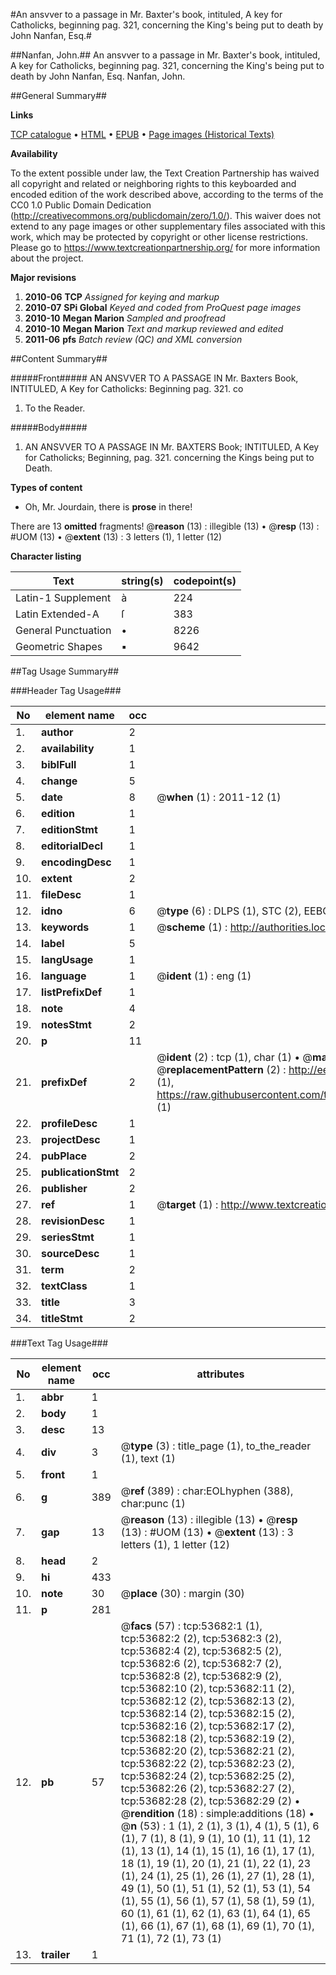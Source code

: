 #An ansvver to a passage in Mr. Baxter's book, intituled, A key for Catholicks, beginning pag. 321, concerning the King's being put to death by John Nanfan, Esq.#

##Nanfan, John.##
An ansvver to a passage in Mr. Baxter's book, intituled, A key for Catholicks, beginning pag. 321, concerning the King's being put to death by John Nanfan, Esq.
Nanfan, John.

##General Summary##

**Links**

[TCP catalogue](http://www.ota.ox.ac.uk/tcp/)  • 
[HTML](http://tei.it.ox.ac.uk/tcp/Texts-HTML/free/A52/A52586.html)  • 
[EPUB](http://tei.it.ox.ac.uk/tcp/Texts-EPUB/free/A52/A52586.epub) • 
[Page images (Historical Texts)](https://historicaltexts.jisc.ac.uk/eebo-12083783e)

**Availability**

To the extent possible under law, the Text Creation Partnership has waived all copyright and related or neighboring rights to this keyboarded and encoded edition of the work described above, according to the terms of the CC0 1.0 Public Domain Dedication (http://creativecommons.org/publicdomain/zero/1.0/). This waiver does not extend to any page images or other supplementary files associated with this work, which may be protected by copyright or other license restrictions. Please go to https://www.textcreationpartnership.org/ for more information about the project.

**Major revisions**

1. __2010-06__ __TCP__ *Assigned for keying and markup*
1. __2010-07__ __SPi Global__ *Keyed and coded from ProQuest page images*
1. __2010-10__ __Megan Marion__ *Sampled and proofread*
1. __2010-10__ __Megan Marion__ *Text and markup reviewed and edited*
1. __2011-06__ __pfs__ *Batch review (QC) and XML conversion*

##Content Summary##

#####Front#####
AN ANSVVER TO A PASSAGE IN Mr. Baxters Book, INTITULED, A Key for Catholicks: Beginning pag. 321. co
1. To the Reader.

#####Body#####

1. AN ANSVVER TO A PASSAGE IN Mr. BAXTERS Book; INTITULED, A Key for Catholicks; Beginning, pag. 321. concerning the Kings being put to Death.

**Types of content**

  * Oh, Mr. Jourdain, there is **prose** in there!

There are 13 **omitted** fragments! 
 @__reason__ (13) : illegible (13)  •  @__resp__ (13) : #UOM (13)  •  @__extent__ (13) : 3 letters (1), 1 letter (12)

**Character listing**


|Text|string(s)|codepoint(s)|
|---|---|---|
|Latin-1 Supplement|à|224|
|Latin Extended-A|ſ|383|
|General Punctuation|•|8226|
|Geometric Shapes|▪|9642|

##Tag Usage Summary##

###Header Tag Usage###

|No|element name|occ|attributes|
|---|---|---|---|
|1.|__author__|2||
|2.|__availability__|1||
|3.|__biblFull__|1||
|4.|__change__|5||
|5.|__date__|8| @__when__ (1) : 2011-12 (1)|
|6.|__edition__|1||
|7.|__editionStmt__|1||
|8.|__editorialDecl__|1||
|9.|__encodingDesc__|1||
|10.|__extent__|2||
|11.|__fileDesc__|1||
|12.|__idno__|6| @__type__ (6) : DLPS (1), STC (2), EEBO-CITATION (1), OCLC (1), VID (1)|
|13.|__keywords__|1| @__scheme__ (1) : http://authorities.loc.gov/ (1)|
|14.|__label__|5||
|15.|__langUsage__|1||
|16.|__language__|1| @__ident__ (1) : eng (1)|
|17.|__listPrefixDef__|1||
|18.|__note__|4||
|19.|__notesStmt__|2||
|20.|__p__|11||
|21.|__prefixDef__|2| @__ident__ (2) : tcp (1), char (1)  •  @__matchPattern__ (2) : ([0-9\-]+):([0-9IVX]+) (1), (.+) (1)  •  @__replacementPattern__ (2) : http://eebo.chadwyck.com/downloadtiff?vid=$1&page=$2 (1), https://raw.githubusercontent.com/textcreationpartnership/Texts/master/tcpchars.xml#$1 (1)|
|22.|__profileDesc__|1||
|23.|__projectDesc__|1||
|24.|__pubPlace__|2||
|25.|__publicationStmt__|2||
|26.|__publisher__|2||
|27.|__ref__|1| @__target__ (1) : http://www.textcreationpartnership.org/docs/. (1)|
|28.|__revisionDesc__|1||
|29.|__seriesStmt__|1||
|30.|__sourceDesc__|1||
|31.|__term__|2||
|32.|__textClass__|1||
|33.|__title__|3||
|34.|__titleStmt__|2||


###Text Tag Usage###

|No|element name|occ|attributes|
|---|---|---|---|
|1.|__abbr__|1||
|2.|__body__|1||
|3.|__desc__|13||
|4.|__div__|3| @__type__ (3) : title_page (1), to_the_reader (1), text (1)|
|5.|__front__|1||
|6.|__g__|389| @__ref__ (389) : char:EOLhyphen (388), char:punc (1)|
|7.|__gap__|13| @__reason__ (13) : illegible (13)  •  @__resp__ (13) : #UOM (13)  •  @__extent__ (13) : 3 letters (1), 1 letter (12)|
|8.|__head__|2||
|9.|__hi__|433||
|10.|__note__|30| @__place__ (30) : margin (30)|
|11.|__p__|281||
|12.|__pb__|57| @__facs__ (57) : tcp:53682:1 (1), tcp:53682:2 (2), tcp:53682:3 (2), tcp:53682:4 (2), tcp:53682:5 (2), tcp:53682:6 (2), tcp:53682:7 (2), tcp:53682:8 (2), tcp:53682:9 (2), tcp:53682:10 (2), tcp:53682:11 (2), tcp:53682:12 (2), tcp:53682:13 (2), tcp:53682:14 (2), tcp:53682:15 (2), tcp:53682:16 (2), tcp:53682:17 (2), tcp:53682:18 (2), tcp:53682:19 (2), tcp:53682:20 (2), tcp:53682:21 (2), tcp:53682:22 (2), tcp:53682:23 (2), tcp:53682:24 (2), tcp:53682:25 (2), tcp:53682:26 (2), tcp:53682:27 (2), tcp:53682:28 (2), tcp:53682:29 (2)  •  @__rendition__ (18) : simple:additions (18)  •  @__n__ (53) : 1 (1), 2 (1), 3 (1), 4 (1), 5 (1), 6 (1), 7 (1), 8 (1), 9 (1), 10 (1), 11 (1), 12 (1), 13 (1), 14 (1), 15 (1), 16 (1), 17 (1), 18 (1), 19 (1), 20 (1), 21 (1), 22 (1), 23 (1), 24 (1), 25 (1), 26 (1), 27 (1), 28 (1), 49 (1), 50 (1), 51 (1), 52 (1), 53 (1), 54 (1), 55 (1), 56 (1), 57 (1), 58 (1), 59 (1), 60 (1), 61 (1), 62 (1), 63 (1), 64 (1), 65 (1), 66 (1), 67 (1), 68 (1), 69 (1), 70 (1), 71 (1), 72 (1), 73 (1)|
|13.|__trailer__|1||
